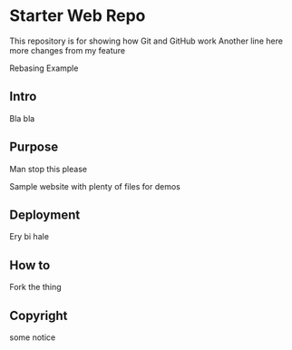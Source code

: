 # Starter Web Repo

This repository is for showing how Git and GitHub work
Another line here
more changes from my feature

Rebasing Example

## Intro

Bla bla

## Purpose
Man stop this please 

Sample website with plenty of files for demos

## Deployment
Ery bi hale 

## How to

Fork the thing

## Copyright
some notice

